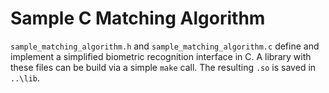 # Sample C Matching Algorithm

`sample_matching_algorithm.h` and `sample_matching_algorithm.c`  define and implement a simplified biometric recognition interface in C.  A library with these files can be build via a simple `make` call.  The resulting `.so` is saved in `..\lib`.  